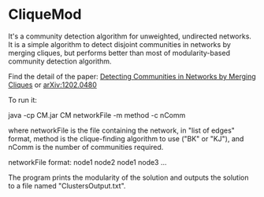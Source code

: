 # CliqueMod

It's a community detection algorithm for unweighted, undirected networks. It is a simple algorithm to detect disjoint communities in networks by merging cliques, but performs better than most of modularity-based community detection algorithm.

Find the detail of the paper: [Detecting Communities in Networks by Merging Cliques](https://ieeexplore.ieee.org/abstract/document/5358036) or [arXiv:1202.0480](https://arxiv.org/pdf/1202.0480.pdf)

To run it:

   java -cp CM.jar CM networkFile -m method -c nComm
  
where networkFile is the file containing the network, in "list of edges" format, method is the clique-finding algorithm to use ("BK" or "KJ"), and nComm is the number of communities required.

networkFile format:
node1 node2
node1 node3
...

The program prints the modularity of the solution and outputs the solution to a file named "ClustersOutput.txt".
